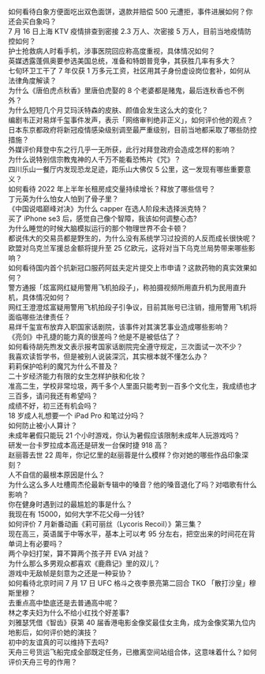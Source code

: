 如何看待白象方便面吃出双色面饼，退款并赔偿 500 元遭拒，事件进展如何？你还会买白象吗？  
7 月 16 日上海 KTV 疫情排查到密接 2.3 万人、次密接 5 万人，目前当地疫情防控如何？  
护士抢救病人时看手机，涉事医院回应称高度重视，具体情况如何？  
英媒透露蓬佩奥要参选美国总统，准备和特朗普竞争，其获胜几率有多大？  
七旬环卫工干了 7 年仅获 1 万多元工资，社区用其子身份虚设岗位套补，如何从法律角度解读？  
为什么《唐伯虎点秋香》里唐伯虎娶的 8 个老婆都是赌鬼，最后连秋香也不例外？  
为什么短短几个月艾玛沃特森的皮肤、颜值会发生这么大的变化？  
编剧韦正对易烊千玺事件发声，表示「网络审判绝非正义」，如何评价他的观点？  
日本东京都政府将新冠疫情感染级别调至最严重级别，目前当地都采取了哪些防控措施？  
外媒评价拜登中东之行几乎一无所获，此行对拜登政府会造成怎样的影响？  
为什么说特别信宗教鬼神的人千万不能看恐怖片《咒》？  
四川乐山一餐厅内发现恐龙足迹，距乐山大佛仅 5 公里，这一发现有哪些重要意义？  
如何看待 2022 年上半年长租房成交量持续增长？释放了哪些信号？  
丁元英为什么怕女人怕到了骨子里？  
《中国说唱巅峰对决》为什么 capper 在选人阶段未选择派克特？  
买了 iPhone se3 后，感觉自己像个智障，我该如何调整心态?  
为什么睡觉的时候大脑模拟运行的那个物理世界不会卡顿？  
都说伟大的交易员都是野生的，为什么没有系统学习过投资的人反而成长很快呢？  
欧盟对乌克兰军援总金额将提升至 25 亿欧元，这将对当下乌克兰局势带来哪些影响？  
如何看待国内首个抗新冠口服药阿兹夫定片提交上市申请？这款药物的真实效果如何？  
警方通报「炫富网红疑用警用飞机拍段子」，称拍摄视频所用直升机为民用直升机，具体情况如何？  
网红王澄澄炫富疑用警用飞机拍段子引争议，目前其账号已注销，擅用警用飞机将面临哪些法律责任？  
易烊千玺宣布放弃入职国家话剧院，该事件对其演艺事业造成哪些影响？  
《亮剑》中孔捷的能力真的很差吗？他是不是被低估了？  
如何看待胡先煦发文表示报考国家话剧院完全遵守规定，三次面试一次不少？  
我喜欢读哲学书，但是被别人说装深沉，其实根本就不懂怎么办？  
莉莉保护哈利的魔咒为什么不普及？  
二十岁经济能力有限的女生怎样护肤和化妆？  
准高二生，学校非常垃圾，两千多个人里面只能考到一百多个文化生，我成绩也才三百多，请问我还有希望吗？  
成绩不好，初三还有机会吗？  
18 岁成人礼想要一个 iPad Pro 和笔过分吗？  
如何防止被小人算计？  
未成年暑假只能玩 21 个小时游戏，你认为暑假应该限制未成年人玩游戏吗？  
研发一台卡罗拉成本高还是研发一台保时捷 918 高？  
赵丽蓉去世 22 周年，你记忆里的赵丽蓉是什么模样？你对她的哪些作品印象深刻？  
人不自信的最根本原因是什么？  
为什么这么多人吐槽周杰伦最新专辑中的嗓音？他的嗓音退化了吗？对唱歌有什么影响？  
你在健身时遇到过的最尴尬的事是什么？  
我现在有 15000，如何大学不花父母一分钱?  
如何评价 7 月新番动画《莉可丽丝（Lycoris Recoil）》第三集？  
现在高三，英语属于中等水平，基本上可以考 95 分左右，把空出来的时间花在背单词上有必要吗？  
两个孕妇打架，算不算两个孩子开 EVA 对战？  
为什么那么多男观众都喜欢《鹿鼎记》里的双儿？  
游戏中无敌帧是刻意为之还是一种妥协？  
如何看待北京时间 7 月 17 日 UFC 格斗之夜李景亮第二回合 TKO 「散打沙皇」穆斯里穆？  
去重点高中垫底还是去普通高中呢？  
林之孝夫妇为什么不给小红找个好差事?  
刘雅瑟凭借《智齿》获第 40 届香港电影金像奖最佳女主角，成为金像奖第九位内地影后，如何评价她的演技？  
初中的友谊真的可以维持下去吗?  
天舟三号货运飞船完成全部既定任务，已撤离空间站组合体，这意味着什么？如何评价天舟三号的作用？  
